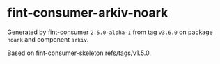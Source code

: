 # fint-consumer-arkiv-noark

Generated by fint-consumer `2.5.0-alpha-1` from tag `v3.6.0` on package `noark` and component `arkiv`.

Based on fint-consumer-skeleton refs/tags/v1.5.0.
